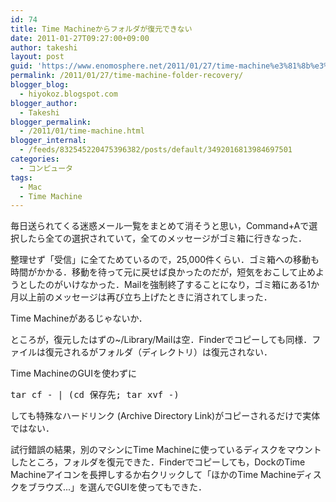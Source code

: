 ```yaml
---
id: 74
title: Time Machineからフォルダが復元できない
date: 2011-01-27T09:27:00+09:00
author: takeshi
layout: post
guid: 'https://www.enomosphere.net/2011/01/27/time-machine%e3%81%8b%e3%82%89%e3%83%95%e3%82%a9%e3%83%ab%e3%83%80%e3%81%8c%e5%be%a9%e5%85%83%e3%81%a7%e3%81%8d%e3%81%aa%e3%81%84/'
permalink: /2011/01/27/time-machine-folder-recovery/
blogger_blog:
  - hiyokoz.blogspot.com
blogger_author:
  - Takeshi
blogger_permalink:
  - /2011/01/time-machine.html
blogger_internal:
  - /feeds/832545220475396382/posts/default/3492016813984697501
categories:
  - コンピュータ
tags:
  - Mac
  - Time Machine
---
```

毎日送られてくる迷惑メール一覧をまとめて消そうと思い，Command+Aで選択したら全ての選択されていて，全てのメッセージがゴミ箱に行きなった．

整理せず「受信」に全てためているので，25,000件くらい．ゴミ箱への移動も時間がかかる．移動を待って元に戻せば良かったのだが，短気をおこして止めようとしたのがいけなかった．Mailを強制終了することになり，ゴミ箱にある1か月以上前のメッセージは再び立ち上げたときに消されてしまった．

Time Machineがあるじゃないか．

ところが，復元したはずの~/Library/Mailは空．Finderでコピーしても同様．ファイルは復元されるがフォルダ（ディレクトリ）は復元されない．

Time MachineのGUIを使わずに
<pre>
tar cf - | (cd 保存先; tar xvf -)</pre>
しても特殊なハードリンク (Archive Directory Link)がコピーされるだけで実体ではない．

試行錯誤の結果，別のマシンにTime Machineに使っているディスクをマウントしたところ，フォルダを復元できた．Finderでコピーしても，DockのTime Machineアイコンを長押しするか右クリックして「ほかのTime Machineディスクをブラウズ...」を選んでGUIを使ってもできた．